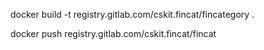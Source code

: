 
docker build -t registry.gitlab.com/cskit.fincat/fincategory .

docker push registry.gitlab.com/cskit.fincat/fincat
